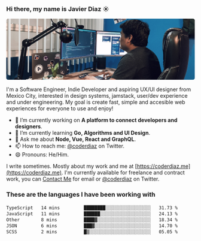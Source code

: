 ### Hi there, my name is Javier Diaz ☀️
![My Setup](./cover.png)

I'm a Software Engineer, Indie Developer and aspiring UX/UI designer from Mexico City, interested in design systems, jamstack, user/dev experience and under engineering. My goal is create fast, simple and accesible web experiences for everyone to use and enjoy!

<!--
**coderdiaz/coderdiaz** is a ✨ _special_ ✨ repository because its `README.md` (this file) appears on your GitHub profile.

Here are some ideas to get you started:

- 🔭 I’m currently working on ...
- 🌱 I’m currently learning ...
- 👯 I’m looking to collaborate on ...
- 🤔 I’m looking for help with ...
- 💬 Ask me about ...
- 📫 How to reach me: ...
- 😄 Pronouns: ...
- ⚡ Fun fact: ...
-->

- 🔭  I’m currently working on **A platform to connect developers and designers**.
- 🌱  I’m currently learning **Go, Algorithms and UI Design**.
- 💬  Ask me about **Node, Vue, React and GraphQL**.
- 📫  How to reach me: [@coderdiaz](https://twitter.com/coderdiaz) on Twitter.
- 😄  Pronouns: He/Him.

I write sometimes. Mostly about my work and me at [https://coderdiaz.me](https://coderdiaz.me). I'm currently available for freelance and contract work, you can [Contact Me](mailto:hey@coderdiaz.me) for email or [@coderdiaz](https://twitter.com/coderdiaz) on Twitter.

### These are the languages I have been working with
<!--START_SECTION:waka-->
```text
TypeScript   14 mins         ████████░░░░░░░░░░░░░░░░░   31.73 % 
JavaScript   11 mins         ██████░░░░░░░░░░░░░░░░░░░   24.13 % 
Other        8 mins          ████▓░░░░░░░░░░░░░░░░░░░░   18.34 % 
JSON         6 mins          ███▓░░░░░░░░░░░░░░░░░░░░░   14.70 % 
SCSS         2 mins          █▒░░░░░░░░░░░░░░░░░░░░░░░   05.05 % 
```
<!--END_SECTION:waka-->
